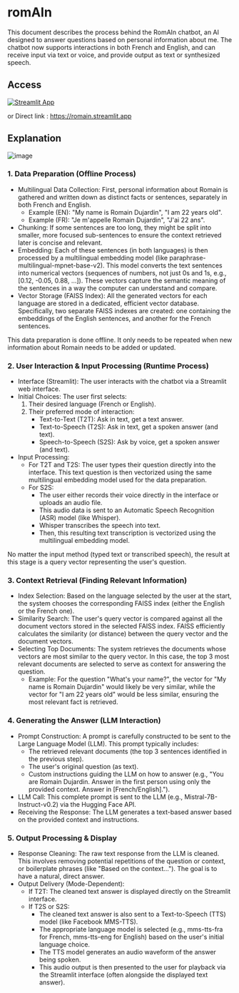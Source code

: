 # romAIn
This document describes the process behind the RomAIn chatbot, an AI designed to answer questions based on personal information about me. The chatbot now supports interactions in both French and English, and can receive input via text or voice, and provide output as text or synthesized speech.

## Access

[![Streamlit App](https://static.streamlit.io/badges/streamlit_badge_black_white.svg)](https://romain.streamlit.app)

or Direct link : https://romain.streamlit.app

## Explanation
![image](https://github.com/user-attachments/assets/a3faf551-cbf4-429d-9531-ff739b90a10c)

### 1. Data Preparation (Offline Process)

- Multilingual Data Collection: First, personal information about Romain is gathered and written down as distinct facts or sentences, separately in both French and English.
  - Example (EN): "My name is Romain Dujardin", "I am 22 years old".
  - Example (FR): "Je m'appelle Romain Dujardin", "J'ai 22 ans".
- Chunking: If some sentences are too long, they might be split into smaller, more focused sub-sentences to ensure the context retrieved later is concise and relevant.
- Embedding: Each of these sentences (in both languages) is then processed by a multilingual embedding model (like paraphrase-multilingual-mpnet-base-v2). This model converts the text sentences into numerical vectors (sequences of numbers, not just 0s and 1s, e.g., [0.12, -0.05, 0.88, ...]). These vectors capture the semantic meaning of the sentences in a way the computer can understand and compare.
- Vector Storage (FAISS Index): All the generated vectors for each language are stored in a dedicated, efficient vector database. Specifically, two separate FAISS indexes are created: one containing the embeddings of the English sentences, and another for the French sentences.
  
This data preparation is done offline. It only needs to be repeated when new information about Romain needs to be added or updated.

### 2. User Interaction & Input Processing (Runtime Process)

- Interface (Streamlit): The user interacts with the chatbot via a Streamlit web interface.
- Initial Choices: The user first selects:
  1. Their desired language (French or English).
  2. Their preferred mode of interaction:
      - Text-to-Text (T2T): Ask in text, get a text answer.
      - Text-to-Speech (T2S): Ask in text, get a spoken answer (and text).
      - Speech-to-Speech (S2S): Ask by voice, get a spoken answer (and text).
- Input Processing:
  - For T2T and T2S: The user types their question directly into the interface. This text question is then vectorized using the same multilingual embedding model used for the data preparation.
  - For S2S:
    - The user either records their voice directly in the interface or uploads an audio file.
    - This audio data is sent to an Automatic Speech Recognition (ASR) model (like Whisper).
    - Whisper transcribes the speech into text.
    - Then, this resulting text transcription is vectorized using the multilingual embedding model.
      
No matter the input method (typed text or transcribed speech), the result at this stage is a query vector representing the user's question.

### 3. Context Retrieval (Finding Relevant Information)

- Index Selection: Based on the language selected by the user at the start, the system chooses the corresponding FAISS index (either the English or the French one).
- Similarity Search: The user's query vector is compared against all the document vectors stored in the selected FAISS index. FAISS efficiently calculates the similarity (or distance) between the query vector and the document vectors.
- Selecting Top Documents: The system retrieves the documents whose vectors are most similar to the query vector. In this case, the top 3 most relevant documents are selected to serve as context for answering the question.
  - Example: For the question "What's your name?", the vector for "My name is Romain Dujardin" would likely be very similar, while the vector for "I am 22 years old" would be less similar, ensuring the most relevant fact is retrieved.

### 4. Generating the Answer (LLM Interaction)

- Prompt Construction: A prompt is carefully constructed to be sent to the Large Language Model (LLM). This prompt typically includes:
  - The retrieved relevant documents (the top 3 sentences identified in the previous step).
  - The user's original question (as text).
  - Custom instructions guiding the LLM on how to answer (e.g., "You are Romain Dujardin. Answer in the first person using only the provided context. Answer in [French/English].").
- LLM Call: This complete prompt is sent to the LLM (e.g., Mistral-7B-Instruct-v0.2) via the Hugging Face API.
- Receiving the Response: The LLM generates a text-based answer based on the provided context and instructions.

### 5. Output Processing & Display

- Response Cleaning: The raw text response from the LLM is cleaned. This involves removing potential repetitions of the question or context, or boilerplate phrases (like "Based on the context..."). The goal is to have a natural, direct answer.
- Output Delivery (Mode-Dependent):
  - If T2T: The cleaned text answer is displayed directly on the Streamlit interface.
  - If T2S or S2S:
    - The cleaned text answer is also sent to a Text-to-Speech (TTS) model (like Facebook MMS-TTS).
    - The appropriate language model is selected (e.g., mms-tts-fra for French, mms-tts-eng for English) based on the user's initial language choice.
    - The TTS model generates an audio waveform of the answer being spoken.
    - This audio output is then presented to the user for playback via the Streamlit interface (often alongside the displayed text answer).





